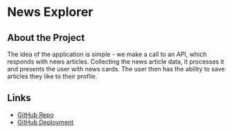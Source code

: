 # News Explorer

## About the Project

The idea of the application is simple - we make a call to an API, which responds with news articles. Collecting the news article data, it processes it and presents the user with news cards. The user then has the ability to save articles they like to their profile.

## Links

- [GitHub Repo](https://github.com/SamPage4427/news-explorer-frontend)
- [GitHub Deployment](https://sampage4427.github.io/news-explorer-frontend)
